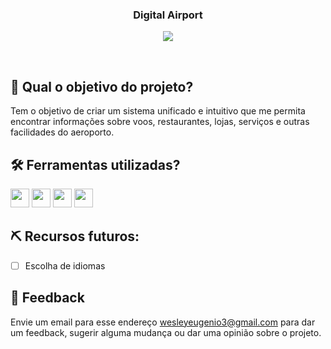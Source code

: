 <h3 align="center">
 Digital Airport
</h3>

<p align="center">
  <img src="https://img.shields.io/badge/status-concluído-green?style=for-the-badge"/>
</p>

<br>

## 🏹 Qual o objetivo do projeto?

Tem o objetivo de criar um sistema unificado e intuitivo que me permita encontrar informações sobre voos, restaurantes, lojas, serviços e outras facilidades do aeroporto.

## 🛠️ Ferramentas utilizadas?

<div>
  <img height=30 src="https://img.shields.io/badge/Next-black?style=for-the-badge&logo=next.js&logoColor=white">
  <img height=30 src="https://img.shields.io/badge/Material--UI-0081CB?style=for-the-badge&logo=material-ui&logoColor=white">
  <img height=30 src="https://img.shields.io/badge/MongoDB-4EA94B?style=for-the-badge&logo=mongodb&logoColor=white">
  <img height=30 src="https://img.shields.io/badge/TypeScript-007ACC?style=for-the-badge&logo=typescript&logoColor=white">
</div>

## ⛏️ Recursos futuros:

- [ ] Escolha de idiomas

## 💬 Feedback

Envie um email para esse endereço <wesleyeugenio3@gmail.com> para dar um feedback, sugerir alguma mudança ou dar uma opinião sobre o projeto.
